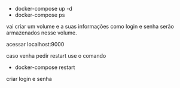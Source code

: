 * docker-compose up -d
* docker-compose ps

vai criar um volume e a suas informações como login e senha serão armazenados nesse volume.

acessar localhost:9000

caso venha pedir restart use o comando
* docker-compose restart

criar login e senha

